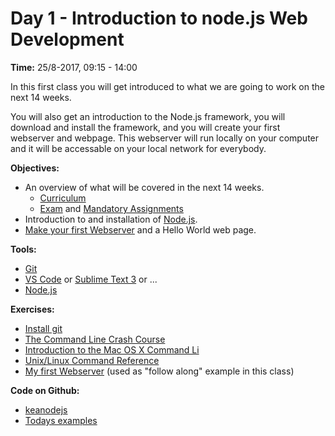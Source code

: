 # Day 1 - Introduction to node.js Web Development    

**Time:** 25/8-2017, 09:15 - 14:00

In this first class you will get introduced to what we are going to work on the next 14 weeks.   

You will also get an introduction to the Node.js framework, you will download and install the framework, and you will create your first webserver and webpage. This webserver will run locally on your computer and it will be accessable on your local network for everybody. 

**Objectives:**

* An overview of what will be covered in the next 14 weeks.
  * [Curriculum](/29/ )
  * [Exam](/exam-requirements/) and [Mandatory Assignments](/7/)
* Introduction to and installation of [Node.js](https://nodejs.org/en/).
* [Make your first Webserver](/my-first-webserver/) and a Hello World web page.

**Tools:**  

* [Git](https://git-scm.com/downloads)  
* [VS Code](https://code.visualstudio.com/) or [Sublime Text 3](https://www.sublimetext.com/3) or ...    
* [Node.js](https://nodejs.org/en/)

**Exercises:**  

* [Install git](https://git-scm.com/downloads)
* [The Command Line Crash Course](http://cli.learncodethehardway.org/book/)
* [Introduction to the Mac OS X Command Li](http://blog.teamtreehouse.com/introduction-to-the-mac-os-x-command-line)
* [Unix/Linux Command Reference](https://ubuntudanmark.dk/filer/fwunixref.pdf)
* <a href="/my-first-webserver/">My first Webserver</a> (used as "follow along" example in this class)


<strong>Code on Github: </strong>
<ul>
	<li><a href="https://github.com/keanodejs">keanodejs</a></li>
	<li><a href="https://github.com/keanodejs?utf8=%E2%9C%93&amp;query=01">Todays examples</a></li>
</ul>
